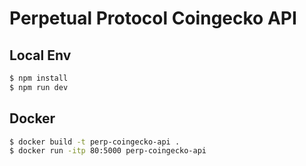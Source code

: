 # Perpetual Protocol Coingecko API

## Local Env

```sh
$ npm install
$ npm run dev
```

## Docker

```sh
$ docker build -t perp-coingecko-api .
$ docker run -itp 80:5000 perp-coingecko-api
```

